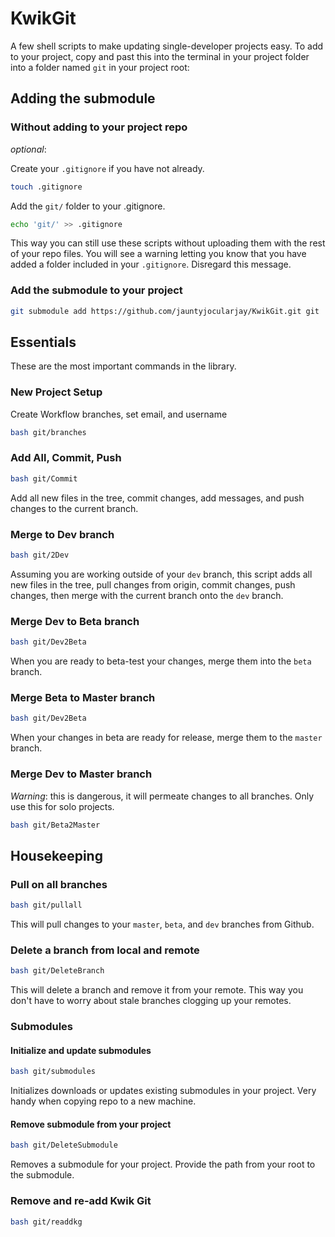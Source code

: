 # KwikGit

A few shell scripts to make updating single-developer projects easy. To add to your project, copy and past this into the terminal in your project folder into a folder named `git` in your project root:

## Adding the submodule

### Without adding to your project repo
*optional*:

Create your `.gitignore` if you have not already.
```bash
touch .gitignore
```

Add the `git/` folder to your .gitignore.
```bash
echo 'git/' >> .gitignore
```

This way you can still use these scripts without uploading them with the rest of your repo files. You will see a warning letting you know that you have added a folder included in your `.gitignore`. Disregard this message.

### Add the submodule to your project

```bash
git submodule add https://github.com/jauntyjocularjay/KwikGit.git git
```

## Essentials

These are the most important commands in the library.

### New Project Setup

Create Workflow branches, set email, and username

```bash
bash git/branches
```

### Add All, Commit, Push

```bash
bash git/Commit
```

Add all new files in the tree, commit changes, add messages, and push changes to the current branch.

### Merge to Dev branch

```bash
bash git/2Dev
```

Assuming you are working outside of your `dev` branch, this script adds all new files in the tree, pull changes from origin, commit changes, push changes, then merge with the current branch onto the `dev` branch.


### Merge Dev to Beta branch

```bash
bash git/Dev2Beta
```

When you are ready to beta-test your changes, merge them into the `beta` branch.

### Merge Beta to Master branch

```bash
bash git/Dev2Beta
```

When your changes in beta are ready for release, merge them to the `master` branch.

### Merge Dev to Master branch

*Warning*: this is dangerous, it will permeate changes to all branches. Only use this for solo projects.

```bash
bash git/Beta2Master
```

## Housekeeping

### Pull on all branches

```bash
bash git/pullall
```

This will pull changes to your `master`, `beta`, and `dev` branches from Github.

### Delete a branch from local and remote

```bash
bash git/DeleteBranch
```

This will delete a branch and remove it from your remote. This way you don't have to worry about stale branches clogging up your remotes.

### Submodules

#### Initialize and update submodules

```bash
bash git/submodules
```
Initializes downloads or updates existing submodules in your project. Very handy when copying repo to a new machine.

#### Remove submodule from your project

```bash
bash git/DeleteSubmodule
```

Removes a submodule for your project. Provide the path from your root to the submodule.

### Remove and re-add Kwik Git

```bash
bash git/readdkg
```


